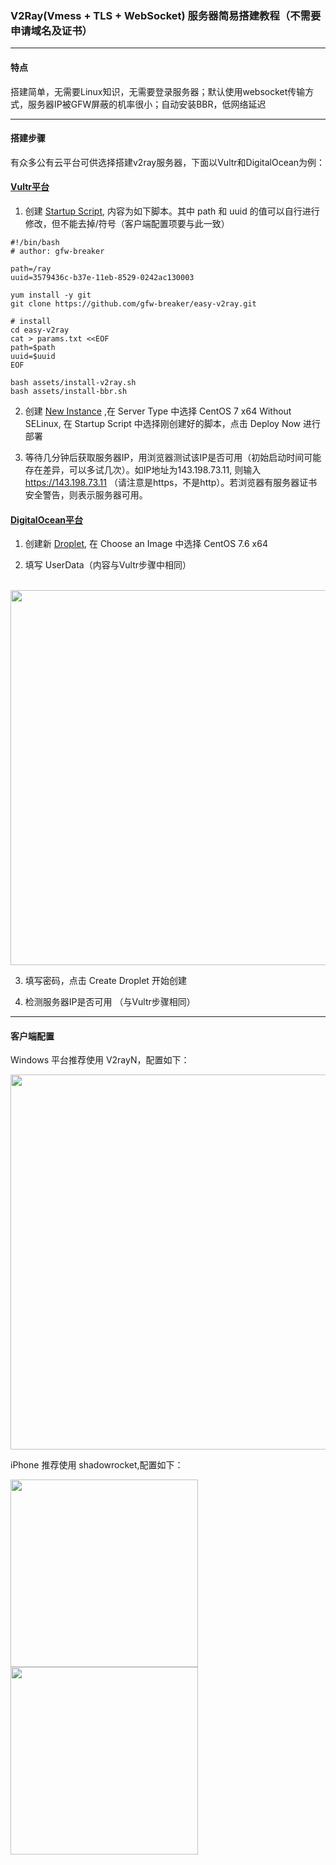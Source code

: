 ### V2Ray(Vmess + TLS + WebSocket) 服务器简易搭建教程（不需要申请域名及证书）

---

#### 特点
搭建简单，无需要Linux知识，无需要登录服务器；默认使用websocket传输方式，服务器IP被GFW屏蔽的机率很小；自动安装BBR，低网络延迟

---

#### 搭建步骤

有众多公有云平台可供选择搭建v2ray服务器，下面以Vultr和DigitalOcean为例：

#### [Vultr平台](https://my.vultr.com/)

1. 创建 [Startup Script](https://my.vultr.com/startup/), 内容为如下脚本。其中 path 和 uuid 的值可以自行进行修改，但不能去掉/符号（客户端配置项要与此一致）

```
#!/bin/bash
# author: gfw-breaker

path=/ray
uuid=3579436c-b37e-11eb-8529-0242ac130003

yum install -y git
git clone https://github.com/gfw-breaker/easy-v2ray.git

# install 
cd easy-v2ray
cat > params.txt <<EOF
path=$path
uuid=$uuid
EOF

bash assets/install-v2ray.sh
bash assets/install-bbr.sh
```

2. 创建 [New Instance](https://my.vultr.com/deploy/) ,在 Server Type 中选择 CentOS 7 x64 Without SELinux, 在 Startup Script 中选择刚创建好的脚本，点击 Deploy Now 进行部署

3. 等待几分钟后获取服务器IP，用浏览器测试该IP是否可用（初始启动时间可能存在差异，可以多试几次）。如IP地址为143.198.73.11, 则输入 https://143.198.73.11 （请注意是https，不是http）。若浏览器有服务器证书安全警告，则表示服务器可用。

#### [DigitalOcean平台](https://cloud.digitalocean.com/)

1. 创建新 [Droplet](https://cloud.digitalocean.com/droplets/new), 在 Choose an Image 中选择 CentOS 7.6 x64

2. 填写 UserData（内容与Vultr步骤中相同）

&nbsp;&nbsp; <img src="http://gfw-breaker.win/videos/imgs/easy-v2ray/droplet-userData.png" width="600px"/>

3. 填写密码，点击 Create Droplet 开始创建

4. 检测服务器IP是否可用 （与Vultr步骤相同）

---

#### 客户端配置

Windows 平台推荐使用 V2rayN，配置如下：

<img src="http://gfw-breaker.win/videos/imgs/easy-v2ray/v2rayN.png" width="600px"/>

iPhone 推荐使用 shadowrocket,配置如下：

<img src="http://gfw-breaker.win/videos/imgs/easy-v2ray/rocket1.PNG" width="300px"/> <img src="http://gfw-breaker.win/videos/imgs/easy-v2ray/rocket2.PNG" width="300px"/>

